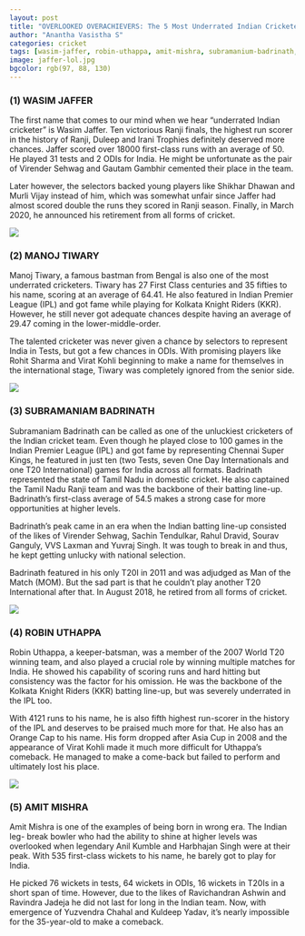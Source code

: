 ```yaml
---
layout: post
title: "OVERLOOKED OVERACHIEVERS: The 5 Most Underrated Indian Cricketers"
author: "Anantha Vasistha S"
categories: cricket
tags: [wasim-jaffer, robin-uthappa, amit-mishra, subramanium-badrinath, manoj-tiwary, most-underrated-indian-cricekters, overlooked-overachievers]
image: jaffer-lol.jpg
bgcolor: rgb(97, 88, 130)
---
```


<h3>(1) WASIM JAFFER </h3>
<!-- <div class="featured-image">
    <img src="{{ site.github.url }}/assets/img/jaffer-lol.jpg">
</div> -->

The first name that comes to our mind when we hear “underrated Indian cricketer” is Wasim Jaffer. Ten victorious Ranji finals, the highest run scorer in the history of Ranji, Duleep and Irani Trophies definitely deserved more chances. Jaffer scored over 18000 first-class runs with an average of 50. He played 31 tests and 2 ODIs for India. He might be unfortunate as the pair of Virender Sehwag and Gautam Gambhir cemented their place in the team.

Later however, the selectors backed young players like Shikhar Dhawan and Murli Vijay instead of him, which was somewhat unfair since Jaffer had almost scored double the runs they scored in Ranji season. Finally, in March 2020, he announced his retirement from all forms of cricket.

<div class="featured-image">
    <img src="{{ site.github.url }}/assets/img/manoj-lol2.jpg">
</div>
<h3>(2) MANOJ TIWARY </h3>

Manoj Tiwary, a famous bastman from Bengal is also one of the most underrated cricketers. Tiwary has 27 First Class centuries and 35 fifties to his name, scoring at an average of 64.41. He also featured in Indian Premier League (IPL) and got fame while playing for Kolkata Knight Riders (KKR). However, he still never got adequate chances despite having an average of 29.47 coming in the lower-middle-order.

The talented cricketer was never given a chance by selectors to represent India in Tests, but got a few chances in ODIs. With promising players like Rohit Sharma and Virat Kohli beginning to make a name for themselves in the international stage, Tiwary was completely ignored from the senior side.

<div class="featured-image">
    <img src="{{ site.github.url }}/assets/img/badri-lol.png">
</div>
<h3>(3) SUBRAMANIAM BADRINATH </h3>

Subramaniam Badrinath can be called as one of the unluckiest cricketers of the Indian cricket team. Even though he played close to 100 games in the Indian Premier League (IPL) and got fame by representing Chennai Super Kings, he featured in just ten (two Tests, seven One Day Internationals and one T20 International) games for India across all formats.
Badrinath represented the state of Tamil Nadu in domestic cricket. He also captained the Tamil Nadu Ranji team and was the backbone of their batting line-up. Badrinath’s first-class average of 54.5 makes a strong case for more opportunities at higher levels.

Badrinath’s peak came in an era when the Indian batting line-up consisted of the likes of Virender Sehwag, Sachin Tendulkar, Rahul Dravid, Sourav Ganguly, VVS Laxman and Yuvraj Singh. It was tough to break in and thus, he kept getting unlucky with national selection. 

Badrinath featured in his only T20I in 2011 and was adjudged as Man of the Match (MOM). But the sad part is that he couldn’t play another T20 International after that.
In August 2018, he retired from all forms of cricket.

<div class="featured-image">
    <img src="{{ site.github.url }}/assets/img/robbie-lol.jpg">
</div>
<h3>(4) ROBIN UTHAPPA </h3>

Robin Uthappa, a keeper-batsman, was a member of the 2007 World T20 winning team, and also played a crucial role by winning multiple matches for India.
He showed his capability of scoring runs and hard hitting but consistency was the factor for his omission. He was the backbone of the Kolkata Knight Riders (KKR) batting line-up, but was severely underrated in the IPL too.

With 4121 runs to his name, he is also fifth highest run-scorer in the history of the IPL and deserves to be praised much more for that. He also has an Orange Cap to his name.
His form dropped after Asia Cup in 2008 and the appearance of Virat Kohli made it much more difficult for Uthappa’s comeback. He managed to make a come-back but failed to perform and ultimately lost his place.

<div class="featured-image">
    <img src="{{ site.github.url }}/assets/img/mishraji-lol.png">
</div>
<h3>(5) AMIT MISHRA </h3>

Amit Mishra is one of the examples of being born in wrong era. The Indian leg- break bowler who had the ability to shine at higher levels was overlooked when legendary Anil Kumble and Harbhajan Singh were at their peak. With 535 first-class wickets to his name, he barely got to play for India. 

He picked 76 wickets in tests, 64 wickets in ODIs, 16 wickets in T20Is in a short span of time. However, due to the likes of Ravichandran Ashwin and Ravindra Jadeja he did not last for long in the Indian team. Now, with emergence of Yuzvendra Chahal and Kuldeep Yadav, it’s nearly impossible for the 35-year-old to make a comeback.